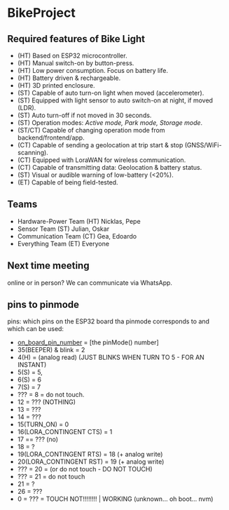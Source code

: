 # BikeProject

## Required features of Bike Light
- (HT) Based on ESP32 microcontroller.
- (HT) Manual switch-on by button-press.
- (HT) Low power consumption. Focus on battery life.
- (HT) Battery driven & rechargeable.
- (HT) 3D printed enclosure.
- (ST) Capable of auto turn-on light when moved (accelerometer).
- (ST) Equipped with light sensor to auto switch-on at night, if moved (LDR).
- (ST) Auto turn-off if not moved in 30 seconds.
- (ST) Operation modes: *Active mode, Park mode, Storage mode*.
- (ST/CT) Capable of changing operation mode from backend/frontend/app.
- (CT) Capable of sending a geolocation at trip start & stop (GNSS/WiFi-scanning).
- (CT) Equipped with LoraWAN for wireless communication.
- (CT) Capable of transmitting data: Geolocation & battery status.
- (ST) Visual or audible warning of low-battery (<20%).
- (ET) Capable of being field-tested. 

## Teams
- Hardware-Power Team   (HT) Nicklas, Pepe
- Sensor Team           (ST) Julian, Oskar
- Communication Team    (CT) Gea, Edoardo
- Everything Team       (ET) Everyone

## Next time meeting
online or in person? We can communicate via WhatsApp.

## pins to pinmode
pins: which pins on the ESP32 board tha pinmode corresponds to and which can be used:
- [on_board_pin_number]([allocated_for]) = [the pinMode() number]
- 35(BEEPER) & blink = 2 
- 4(H) = (analog read) (JUST BLINKS WHEN TURN TO 5 - FOR AN INSTANT)
- 5(S) = 5,
- 6(S) = 6
- 7(S) = 7
- ??? = 8 = do not touch.
- 12 = ??? (NOTHING)
- 13 = ???
- 14 = ???
- 15(TURN_ON) = 0
- 16(LORA_CONTINGENT CTS) = 1
- 17 == ??? (no)
- 18 = ?
- 19(LORA_CONTINGENT RTS) = 18 (+ analog write)
- 20(LORA_CONTINGENT RST) = 19  (+ analog write) 
- ??? = 20 = (or do not touch - DO NOT TOUCH)
- ??? = 21 = do not touch
- 21 = ?
- 26 = ???
- 0 = ??? = TOUCH NOT!!!!!!!! | WORKING (unknown... oh boot... nvm)


